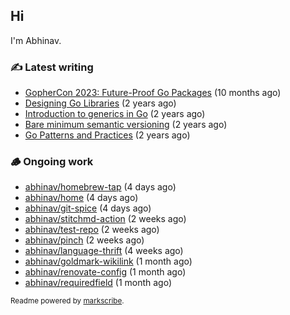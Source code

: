 ## Hi

I'm Abhinav.

### ✍️ Latest writing


- [GopherCon 2023: Future-Proof Go Packages](https://abhinavg.net/2023/09/27/future-proof-packages/) (10 months ago)
- [Designing Go Libraries](https://abhinavg.net/2022/12/06/designing-go-libraries/) (2 years ago)
- [Introduction to generics in Go](https://abhinavg.net/2022/11/23/generics-intro/) (2 years ago)
- [Bare minimum semantic versioning](https://abhinavg.net/2022/11/07/semver/) (2 years ago)
- [Go Patterns and Practices](https://abhinavg.net/2022/09/19/go-patterns-and-practices-talk/) (2 years ago)

### 🪵 Ongoing work


- [abhinav/homebrew-tap](https://github.com/abhinav/homebrew-tap) (4 days ago)
- [abhinav/home](https://github.com/abhinav/home) (4 days ago)
- [abhinav/git-spice](https://github.com/abhinav/git-spice) (4 days ago)
- [abhinav/stitchmd-action](https://github.com/abhinav/stitchmd-action) (2 weeks ago)
- [abhinav/test-repo](https://github.com/abhinav/test-repo) (2 weeks ago)
- [abhinav/pinch](https://github.com/abhinav/pinch) (2 weeks ago)
- [abhinav/language-thrift](https://github.com/abhinav/language-thrift) (4 weeks ago)
- [abhinav/goldmark-wikilink](https://github.com/abhinav/goldmark-wikilink) (1 month ago)
- [abhinav/renovate-config](https://github.com/abhinav/renovate-config) (1 month ago)
- [abhinav/requiredfield](https://github.com/abhinav/requiredfield) (1 month ago)

<sub>Readme powered by [markscribe](https://github.com/muesli/markscribe).</sub>

